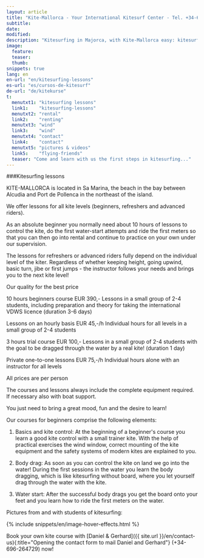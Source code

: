 ```yaml
---
layout: article
title: "Kite-Mallorca - Your International Kitesurf Center - Tel. +34-696-264729"
subtitle: 
date: 
modified:
description: "Kitesurfing in Majorca, with Kite-Mallorca easy: kitesurfing lessons for beginners and advanced students. Complete equipment such as kite, board, harness and wetsuit will be provided."
image:
  feature:
  teaser:
  thumb:
snippets: true
lang: en
en-url: "en/kitesurfing-lessons"
es-url: "es/cursos-de-kitesurf"
de-url: "de/kitekurse"
t:
  menutxt1: "kitesurfing lessons"
  link1:    "kitesurfing-lessons"
  menutxt2: "rental"
  link2:    "renting"
  menutxt3: "wind"
  link3:    "wind"
  menutxt4: "contact"
  link4:    "contact"
  menutxt5: "pictures & videos"
  link5:    "flying-friends"
  teaser: "Come and learn with us the first steps in kitesurfing..."
---
```


###Kitesurfing lessons

KITE-MALLORCA is located in Sa Marina, the beach in the bay between Alcudia and Port de Pollenca in the northeast of the island.

We offer lessons for all kite levels (beginners, refreshers and advanced riders).

As an absolute beginner you normally need about 10 hours of lessons to control the kite, do the first water-start attempts and ride the first meters so that you can then go into rental and continue to practice on your own under our supervision.

The lessons for refreshers or advanced riders fully depend on the individual level of the kiter. Regardless of whether keeping height, going upwind, basic turn, jibe or first jumps - the instructor follows your needs and brings you to the next kite level!

Our quality for the best price

10 hours beginners course  EUR 390,-
Lessons in a small group of 2-4 students, including preparation and theory for taking the international VDWS licence (duration 3-6 days)

Lessons on an hourly basis  EUR 45,-/h
Individual hours for all levels in a small group of 2-4 students

3 hours trial course  EUR 100,-
Lessons in a small group of 2-4 students with the goal to be dragged through the water by a real kite! (duration 1 day)

Private one-to-one lessons  EUR 75,-/h
Individual hours alone with an instructor for all levels

All prices are per person

The courses and lessons always include the complete equipment required. If necessary also with boat support.

You just need to bring a great mood, fun and the desire to learn!


Our courses for beginners comprise the following elements:

1) Basics and kite control: At the beginning of a beginner's course you learn a good kite control with a small trainer kite. With the help of practical exercises the wind window, correct mounting of the kite equipment and the safety systems of modern kites are explained to you.

2) Body drag: As soon as you can control the kite on land we go into the water! During the first sessions in the water you learn the body dragging, which is like kitesurfing without board, where you let yourself drag through the water with the kite.

3) Water start: After the successful body drags you get the board onto your feet and you learn how to ride the first meters on the water.

Pictures from and with students of kitesurfing:

{% include snippets/en/image-hover-effects.html %}


Book your own kite course with [Daniel & Gerhard]({{ site.url }}/en/contact-us){:title="Opening the contact form to mail Daniel and Gerhard"} (+34-696-264729) now!